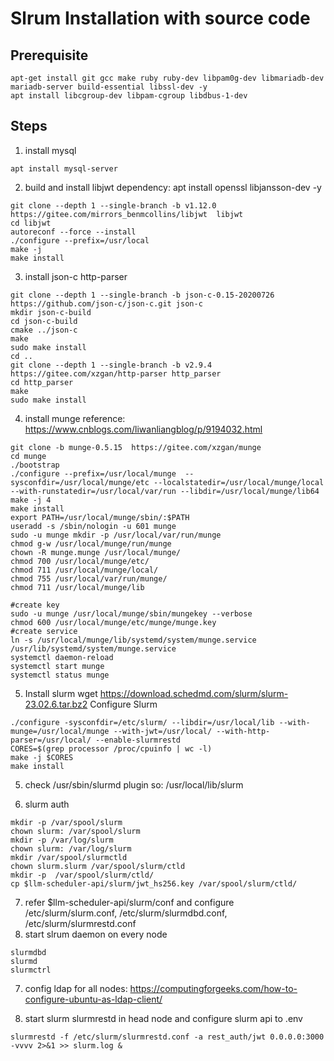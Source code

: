 # Slrum Installation with source code
## Prerequisite
```
apt-get install git gcc make ruby ruby-dev libpam0g-dev libmariadb-dev  mariadb-server build-essential libssl-dev -y
apt install libcgroup-dev libpam-cgroup libdbus-1-dev
```
## Steps
1. install mysql
```
apt install mysql-server
```

2. build and install libjwt
dependency: apt install openssl libjansson-dev -y
```
git clone --depth 1 --single-branch -b v1.12.0 https://gitee.com/mirrors_benmcollins/libjwt  libjwt
cd libjwt
autoreconf --force --install
./configure --prefix=/usr/local
make -j
make install
```
3. install json-c http-parser
```
git clone --depth 1 --single-branch -b json-c-0.15-20200726 https://github.com/json-c/json-c.git json-c
mkdir json-c-build
cd json-c-build
cmake ../json-c
make
sudo make install
cd ..
git clone --depth 1 --single-branch -b v2.9.4 https://gitee.com/xzgan/http-parser http_parser
cd http_parser
make
sudo make install
```

4. install munge
reference: https://www.cnblogs.com/liwanliangblog/p/9194032.html
```
git clone -b munge-0.5.15  https://gitee.com/xzgan/munge
cd munge
./bootstrap
./configure --prefix=/usr/local/munge  --sysconfdir=/usr/local/munge/etc --localstatedir=/usr/local/munge/local --with-runstatedir=/usr/local/var/run --libdir=/usr/local/munge/lib64
make -j 4
make install
export PATH=/usr/local/munge/sbin/:$PATH
useradd -s /sbin/nologin -u 601 munge
sudo -u munge mkdir -p /usr/local/var/run/munge
chmod g-w /usr/local/munge/run/munge
chown -R munge.munge /usr/local/munge/
chmod 700 /usr/local/munge/etc/
chmod 711 /usr/local/munge/local/ 
chmod 755 /usr/local/var/run/munge/
chmod 711 /usr/local/munge/lib

#create key
sudo -u munge /usr/local/munge/sbin/mungekey --verbose
chmod 600 /usr/local/munge/etc/munge/munge.key
#create service
ln -s /usr/local/munge/lib/systemd/system/munge.service /usr/lib/systemd/system/munge.service
systemctl daemon-reload
systemctl start munge
systemctl status munge
```

5. Install slurm
wget https://download.schedmd.com/slurm/slurm-23.02.6.tar.bz2
Configure Slurm
```
./configure -sysconfdir=/etc/slurm/ --libdir=/usr/local/lib --with-munge=/usr/local/munge --with-jwt=/usr/local/ --with-http-parser=/usr/local/ --enable-slurmrestd
CORES=$(grep processor /proc/cpuinfo | wc -l)
make -j $CORES
make install
```

5. check 
/usr/sbin/slurmd
plugin so: 
/usr/local/lib/slurm

6. slurm auth
```
mkdir -p /var/spool/slurm
chown slurm: /var/spool/slurm
mkdir -p /var/log/slurm
chown slurm: /var/log/slurm
mkdir /var/spool/slurmctld
chown slurm.slurm /var/spool/slurm/ctld
mkdir -p  /var/spool/slurm/ctld/
cp $llm-scheduler-api/slurm/jwt_hs256.key /var/spool/slurm/ctld/
```

7. refer $llm-scheduler-api/slurm/conf and configure /etc/slurm/slurm.conf, /etc/slurm/slurmdbd.conf, /etc/slurm/slurmrestd.conf
6. start slrum daemon on every node
```
slurmdbd
slurmd
slurmctrl
```

7. config ldap for all nodes: https://computingforgeeks.com/how-to-configure-ubuntu-as-ldap-client/

8. start slurm slurmrestd in head node and configure slurm api to .env
```
slurmrestd -f /etc/slurm/slurmrestd.conf -a rest_auth/jwt 0.0.0.0:3000 -vvvv 2>&1 >> slurm.log &
```